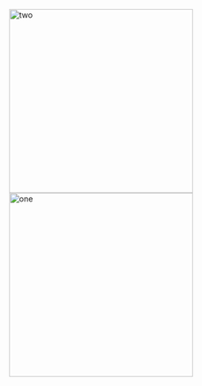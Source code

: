 <img width="333" alt="two" src="https://user-images.githubusercontent.com/49156359/138147616-d877b19f-09b8-4a76-8f30-292eff2df09f.png">
<img width="333" alt="one" src="https://user-images.githubusercontent.com/49156359/138147636-c113cc34-dd30-4d9b-99f8-4ac39f1869a1.png">
